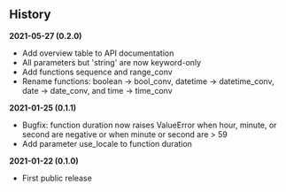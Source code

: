 History
-------

**2021-05-27 (0.2.0)**
 - Add overview table to API documentation
 - All parameters but 'string' are now keyword-only
 - Add functions sequence and range_conv
 - Rename functions: boolean -> bool_conv, datetime -> datetime_conv,
   date -> date_conv, and time -> time_conv

**2021-01-25 (0.1.1)**
 - Bugfix: function duration now raises ValueError when hour, minute, or second
   are negative or when minute or second are > 59
 - Add parameter use_locale to function duration

**2021-01-22 (0.1.0)**
 - First public release
